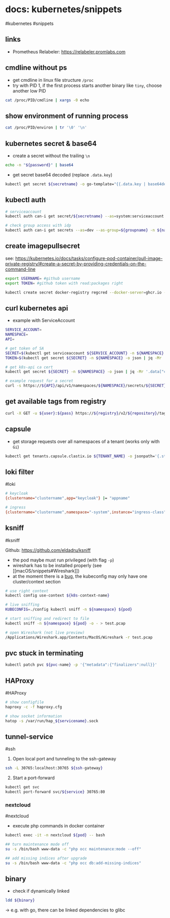 # docs: kubernetes/snippets
#kubernetes #snippets 

## links
- Prometheus Relabeler: https://relabeler.promlabs.com

## cmdline without ps
- get cmdline in linux file structure `/proc`
- try with PID 1, if the first process starts another binary like `tiny`, choose another low PID

```bash
cat /proc/PID/cmdline | xargs -0 echo
```

## show environment of running process
```bash
cat /proc/PID/environ | tr '\0' '\n'
```

## kubernetes secret & base64
- create a secret without the trailing `\n`
```bash
echo -n "${password}" | base64
```

- get secret base64 decoded (replace `.data.key`)
```bash
kubectl get secret ${secretname} -o go-template="{{.data.key | base64decode}}"
```

## kubectl auth
```bash
# serviceaccount
kubectl auth can-i get secret/${secretname} --as=system:serviceaccount:${namespace}:${serviceaccount} -n ${namespace}

# check group access with idp
kubectl auth can-i get secrets --as=dev --as-group=${groupname} -n ${namespace}
```

## create imagepullsecret
see: https://kubernetes.io/docs/tasks/configure-pod-container/pull-image-private-registry/#create-a-secret-by-providing-credentials-on-the-command-line

```bash
export USERNAME= #github username
export TOKEN= #github token with read:packages right

kubectl create secret docker-registry regcred --docker-server=ghcr.io --docker-username=${USERNAME} --docker-password=${TOKEN} --dry-run=client -o yaml
```

## curl kubernetes api
- example with ServiceAccount

```bash
SERVICE_ACCOUNT=
NAMESPACE=
API=

# get token of SA
SECRET=$(kubectl get serviceaccount ${SERVICE_ACCOUNT} -n ${NAMESPACE} -o json | jq -Mr '.secrets[].name | select(contains("token"))')
TOKEN=$(kubectl get secret ${SECRET} -n ${NAMESPACE} -o json | jq -Mr '.data.token' | base64 -d)

# get k8s-api ca cert
kubectl get secret ${SECRET} -n ${NAMESPACE} -o json | jq -Mr '.data["ca.crt"]' | base64 -d > ca.crt

# example request for a secret
curl -s https://${API}/api/v1/namespaces/${NAMESPACE}/secrets/${SECRET} --header "Authorization: Bearer $TOKEN" --cacert ca.crt | jq -Mr '.data'
```

## get available tags from registry
```bash
curl -X GET -u ${user}:${pass} https://${registry}/v2/${repository}/tags/list
```

## capsule
- get storage requests over all namespaces of a tenant (works only with `Gi`)
```bash
kubectl get tenants.capsule.clastix.io ${TENANT_NAME} -o jsonpath='{.status.namespaces}' | jq -rc '.[]' | while read i; do; kubectl get pvc -n $i -o jsonpath='{.items[*].status.capacity.storage}' | sed "s/Gi/\n/g"; done | awk '{s+=$1} END {printf "%.0f", s}'
```

## loki filter
#loki

```bash
# keycloak
{clustername="clustername",app="keycloak"} |= "appname"

# ingress
{clustername="clustername",namespace="-system",instance="ingress-class"} |= "app.domain"
```
 
## ksniff
#ksniff

Github: https://github.com/eldadru/ksniff

- the pod maybe must run privileged (with flag `-p`)
- wireshark has to be installed properly (see [[macOS/snippets#Wireshark]])
- at the moment there is a [bug](https://github.com/eldadru/ksniff/issues/150), the kubeconfig may only have one cluster/context section

```bash
# use right context
kubectl config use-context ${k8s-context-name}

# live sniffing
KUBECONFIG=./config kubectl sniff -n ${namespace} ${pod}

# start sniffing and redirect to file
kubectl sniff -n ${namespace} ${pod} -o - > test.pcap

# open Wireshark (not live preview)
/Applications/Wireshark.app/Contents/MacOS/Wireshark -r test.pcap
```

## pvc stuck in terminating
```bash
kubectl patch pvc ${pvc-name} -p '{"metadata":{"finalizers":null}}'
```

## HAProxy
#HAProxy

```bash
# show configfile
haproxy -c -f haproxy.cfg

# show socket information
hatop -s /var/run/hap_${servicename}.sock
```

## tunnel-service
#ssh
1. Open local port and tunneling to the ssh-gateway
```bash
ssh -L 30765:localhost:30765 ${ssh-gateway}
```
2. Start a port-forward
```bash
kubectl get svc
kubectl port-forward svc/${service} 30765:80
```

### nextcloud
#nextcloud

- execute php commands in docker container
```bash
kubectl exec -it -n nextcloud ${pod} -- bash

## turn maintenance mode off
su -s /bin/bash www-data -c "php occ maintenance:mode --off"

## add missing indices after upgrade
su -s /bin/bash www-data -c "php occ db:add-missing-indices"
```

## binary
- check if dynamically linked
```bash
ldd ${binary}
```
-> e.g. with go, there can be linked dependencies to glibc